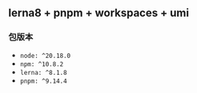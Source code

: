 ## lerna8 + pnpm + workspaces + umi

### 包版本

- `node: ^20.18.0`
- `npm: ^10.8.2`
- `lerna: ^8.1.8`
- `pnpm: ^9.14.4`
